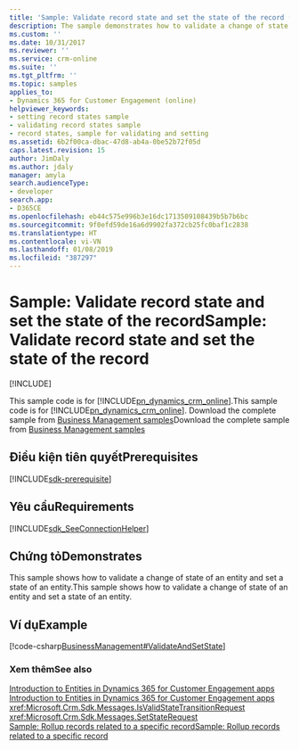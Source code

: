 ```yaml
---
title: 'Sample: Validate record state and set the state of the record (Developer Guide for Dynamics 365 for Customer Engagement apps) | MicrosoftDocs'
description: The sample demonstrates how to validate a change of state of an entity and set a state of an entity.
ms.custom: ''
ms.date: 10/31/2017
ms.reviewer: ''
ms.service: crm-online
ms.suite: ''
ms.tgt_pltfrm: ''
ms.topic: samples
applies_to:
- Dynamics 365 for Customer Engagement (online)
helpviewer_keywords:
- setting record states sample
- validating record states sample
- record states, sample for validating and setting
ms.assetid: 6b2f00ca-dbac-47d8-ab4a-0be52b72f05d
caps.latest.revision: 15
author: JimDaly
ms.author: jdaly
manager: amyla
search.audienceType:
- developer
search.app:
- D365CE
ms.openlocfilehash: eb44c575e996b3e16dc1713509108439b5b7b6bc
ms.sourcegitcommit: 9f0efd59de16a6d9902fa372cb25fc0baf1c2838
ms.translationtype: HT
ms.contentlocale: vi-VN
ms.lasthandoff: 01/08/2019
ms.locfileid: "387297"
---
```

# <a name="sample-validate-record-state-and-set-the-state-of-the-record"></a><span data-ttu-id="652cc-103">Sample: Validate record state and set the state of the record</span><span class="sxs-lookup"><span data-stu-id="652cc-103">Sample: Validate record state and set the state of the record</span></span>

[!INCLUDE[](../includes/cc_applies_to_update_9_0_0.md)]

<span data-ttu-id="652cc-104">This sample code is for [!INCLUDE[pn_dynamics_crm_online](../includes/pn-dynamics-crm-online.md)].</span><span class="sxs-lookup"><span data-stu-id="652cc-104">This sample code is for [!INCLUDE[pn_dynamics_crm_online](../includes/pn-dynamics-crm-online.md)].</span></span> <span data-ttu-id="652cc-105">Download the complete sample from [Business Management samples](https://code.msdn.microsoft.com/Business-Management-Samples-6a482e62)</span><span class="sxs-lookup"><span data-stu-id="652cc-105">Download the complete sample from [Business Management samples](https://code.msdn.microsoft.com/Business-Management-Samples-6a482e62)</span></span> 

## <a name="prerequisites"></a><span data-ttu-id="652cc-106">Điều kiện tiên quyết</span><span class="sxs-lookup"><span data-stu-id="652cc-106">Prerequisites</span></span>
[!INCLUDE[sdk-prerequisite](../includes/sdk-prerequisite.md)]
  
## <a name="requirements"></a><span data-ttu-id="652cc-107">Yêu cầu</span><span class="sxs-lookup"><span data-stu-id="652cc-107">Requirements</span></span>  
[!INCLUDE[sdk_SeeConnectionHelper](../includes/sdk-seeconnectionhelper.md)]
  
## <a name="demonstrates"></a><span data-ttu-id="652cc-108">Chứng tỏ</span><span class="sxs-lookup"><span data-stu-id="652cc-108">Demonstrates</span></span>  
 <span data-ttu-id="652cc-109">This sample shows how to validate a change of state of an entity and set a state of an entity.</span><span class="sxs-lookup"><span data-stu-id="652cc-109">This sample shows how to validate a change of state of an entity and set a state of an entity.</span></span>  
  
## <a name="example"></a><span data-ttu-id="652cc-110">Ví dụ</span><span class="sxs-lookup"><span data-stu-id="652cc-110">Example</span></span>  
 [!code-csharp[BusinessManagement#ValidateAndSetState](../snippets/csharp/CRMV8/businessmanagement/cs/validateandsetstate.cs#validateandsetstate)]  
  
### <a name="see-also"></a><span data-ttu-id="652cc-111">Xem thêm</span><span class="sxs-lookup"><span data-stu-id="652cc-111">See also</span></span>  
 <span data-ttu-id="652cc-112">[Introduction to Entities in Dynamics 365 for Customer Engagement apps](introduction-entities.md) </span><span class="sxs-lookup"><span data-stu-id="652cc-112">[Introduction to Entities in Dynamics 365 for Customer Engagement apps](introduction-entities.md) </span></span>  
 <xref:Microsoft.Crm.Sdk.Messages.IsValidStateTransitionRequest>   
 <xref:Microsoft.Crm.Sdk.Messages.SetStateRequest>   
 [<span data-ttu-id="652cc-113">Sample: Rollup records related to a specific record</span><span class="sxs-lookup"><span data-stu-id="652cc-113">Sample: Rollup records related to a specific record</span></span>](sample-rollup-records-related-specific-record.md)
